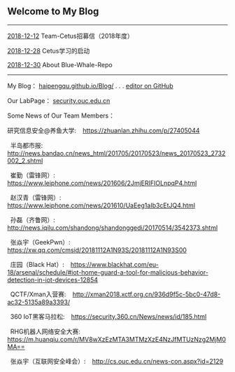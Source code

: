 ## Welcome to My Blog
---
[2018-12-12](./2018-12-12.jpg) Team-Cetus招募信（2018年度）

[2018-12-28](./2018-12-28.md) Cetus学习的启动

[2018-12-30](./2018-12-30.md) About Blue-Whale-Repo

----
My Blog：  [haipengqu.github.io/Blog/](https://haipengqu.github.io/Blog/)       .   .    .     [editor on GitHub](https://github.com/haipengqu/Blog/edit/master/README.md)  

Our LabPage：  [security.ouc.edu.cn](http://security.ouc.edu.cn)  

Some News of Our Team Members：  

研究信息安全@养鱼大学: &ensp;  https://zhuanlan.zhihu.com/p/27405044  

&ensp;半岛都市报: &ensp;  http://news.bandao.cn/news_html/201705/20170523/news_20170523_2732002_2.shtml  

&ensp;崔勤（雷锋网）:&ensp; https://www.leiphone.com/news/201606/2JmjERIFIOLnpqP4.html  

&ensp;赵汉青（雷锋网）: &ensp;  https://www.leiphone.com/news/201610/UaEeg1aIb3cEtJQ4.html  

&ensp;孙磊（齐鲁网）: &ensp;    http://news.iqilu.com/shandong/shandonggedi/20170514/3542373.shtml  

&ensp;张焱宇（GeekPwn）: &ensp;  https://xw.qq.com/cmsid/20181112A1N93S/20181112A1N93S00  

&ensp;庄园（Black Hat）: &ensp;  https://www.blackhat.com/eu-18/arsenal/schedule/#iot-home-guard-a-tool-for-malicious-behavior-detection-in-iot-devices-12854  

&ensp;QCTF/Xman入营赛: &ensp;  http://xman2018.xctf.org.cn/936d9f5c-5bc0-47d8-ac32-5135a89a3393/  

&ensp;360 IoT黑客马拉松: &ensp; https://security.360.cn/News/news/id/185.html  

&ensp;RHG机器人网络安全大赛: &ensp;  https://m.huanqiu.com/r/MV8wXzEzMTA3MTMzXzE4NzJfMTUzNzg2MjM0MA==  

&ensp;张焱宇（互联网安全峰会）: &ensp;  http://cs.ouc.edu.cn/news-con.aspx?id=2129  
